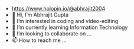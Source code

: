 - https://www.holopin.io/@abhrajit2004
- 👋 Hi, I’m Abhrajit Gupta
- 👀 I’m interested in coding and video-editing
- 🌱 I’m currently learning Information Technology
- 💞️ I’m looking to collaborate on ...
- 📫 How to reach me ...

<!---
abhrajit2004/abhrajit2004 is a ✨ special ✨ repository because its `README.md` (this file) appears on your GitHub profile.
You can click the Preview link to take a look at your changes.
--->
